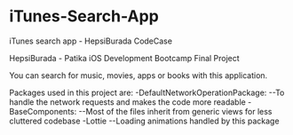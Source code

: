 # iTunes-Search-App
iTunes search app - HepsiBurada CodeCase

HepsiBurada - Patika iOS Development Bootcamp Final Project

You can search for music, movies, apps or books with this application.

Packages used in this project are:
-DefaultNetworkOperationPackage:
--To handle the network requests and makes the code more readable
-BaseComponents:
--Most of the files inherit from generic views for less cluttered codebase
-Lottie
--Loading animations handled by this package
